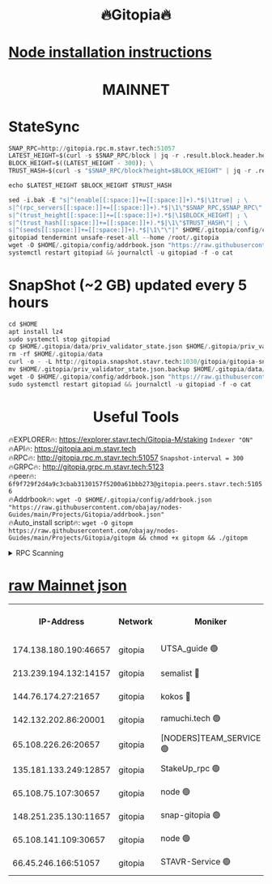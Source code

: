 <h1 align="center"> 🔥Gitopia🔥</h1>

[Node installation instructions](https://github.com/obajay/nodes-Guides/tree/main/Projects/Gitopia)
=

<h1 align="center"> MAINNET</h1>

# StateSync
```python
SNAP_RPC=http://gitopia.rpc.m.stavr.tech:51057
LATEST_HEIGHT=$(curl -s $SNAP_RPC/block | jq -r .result.block.header.height); \
BLOCK_HEIGHT=$((LATEST_HEIGHT - 300)); \
TRUST_HASH=$(curl -s "$SNAP_RPC/block?height=$BLOCK_HEIGHT" | jq -r .result.block_id.hash)

echo $LATEST_HEIGHT $BLOCK_HEIGHT $TRUST_HASH

sed -i.bak -E "s|^(enable[[:space:]]+=[[:space:]]+).*$|\1true| ; \
s|^(rpc_servers[[:space:]]+=[[:space:]]+).*$|\1\"$SNAP_RPC,$SNAP_RPC\"| ; \
s|^(trust_height[[:space:]]+=[[:space:]]+).*$|\1$BLOCK_HEIGHT| ; \
s|^(trust_hash[[:space:]]+=[[:space:]]+).*$|\1\"$TRUST_HASH\"| ; \
s|^(seeds[[:space:]]+=[[:space:]]+).*$|\1\"\"|" $HOME/.gitopia/config/config.toml
gitopiad tendermint unsafe-reset-all --home /root/.gitopia
wget -O $HOME/.gitopia/config/addrbook.json "https://raw.githubusercontent.com/obajay/nodes-Guides/main/Projects/Gitopia/addrbook.json"
systemctl restart gitopiad && journalctl -u gitopiad -f -o cat
```
# SnapShot (~2 GB) updated every 5 hours
```python
cd $HOME
apt install lz4
sudo systemctl stop gitopiad
cp $HOME/.gitopia/data/priv_validator_state.json $HOME/.gitopia/priv_validator_state.json.backup
rm -rf $HOME/.gitopia/data
curl -o - -L http://gitopia.snapshot.stavr.tech:1030/gitopia/gitopia-snap.tar.lz4 | lz4 -c -d - | tar -x -C $HOME/.gitopia --strip-components 2
mv $HOME/.gitopia/priv_validator_state.json.backup $HOME/.gitopia/data/priv_validator_state.json
wget -O $HOME/.gitopia/config/addrbook.json "https://raw.githubusercontent.com/obajay/nodes-Guides/main/Projects/Gitopia/addrbook.json"
sudo systemctl restart gitopiad && journalctl -u gitopiad -f -o cat
```
 <h1 align="center"> Useful Tools</h1>

🔥EXPLORER🔥:      https://explorer.stavr.tech/Gitopia-M/staking  `Indexer "ON"` \
🔥API🔥: 			 		 https://gitopia.api.m.stavr.tech \
🔥RPC🔥:           http://gitopia.rpc.m.stavr.tech:51057              `Snapshot-interval = 300` \
🔥GRPC🔥:          http://gitopia.grpc.m.stavr.tech:5123 \
🔥peer🔥:					 `6f9f729f2d4a9c3cbab3130157f5200a61bbb273@gitopia.peers.stavr.tech:51056` \
🔥Addrbook🔥:    ```wget -O $HOME/.gitopia/config/addrbook.json "https://raw.githubusercontent.com/obajay/nodes-Guides/main/Projects/Gitopia/addrbook.json"``` \
🔥Auto_install script🔥: ```wget -O gitopm https://raw.githubusercontent.com/obajay/nodes-Guides/main/Projects/Gitopia/gitopm && chmod +x gitopm && ./gitopm```


<details>
<summary>RPC Scanning</summary>

<h2 align="center"> We scan nodes in real time every 4 hours. And we provide the final result of RPC endpoints.
We cannot influence the operation of these nodes in any way. </h2>


```python
If Voting Power is higher than 0 --> then the Node is a validator of the network and may be subject to attack and be a potential threat to the chain.
```
```python
We marked such validators with a red symbol
```

</details>

[raw Mainnet json](https://rpc-check.gitopm.stavr.tech/gitopm/rpc-gitopm-result.json)
=

<table><tr><th>IP-Address</th><th>Network</th><th>Moniker</th><th>Latest Block Height</th><th>Earliest Block Height</th><th>Catching Up</th><th>Tx Index</th><th>Voting Power</th><th>Scan Time</th></tr><tr><td>174.138.180.190:46657</td><td>gitopia</td><td>UTSA_guide 🟢</td><td>10412195</td><td>6071990</td><td>False</td><td>on</td><td>0</td><td>2023-12-10T03:38:02.461720245UTC</td></tr><tr><td>213.239.194.132:14157</td><td>gitopia</td><td>semalist 🔴</td><td>10412210</td><td>6071990</td><td>False</td><td>off</td><td>429377</td><td>2023-12-10T03:38:25.852792711UTC</td></tr><tr><td>144.76.174.27:21657</td><td>gitopia</td><td>kokos 🔴</td><td>10412219</td><td>6071990</td><td>False</td><td>off</td><td>936373</td><td>2023-12-10T03:38:39.710679508UTC</td></tr><tr><td>142.132.202.86:20001</td><td>gitopia</td><td>ramuchi.tech 🟢</td><td>10412217</td><td>6548337</td><td>False</td><td>on</td><td>0</td><td>2023-12-10T03:38:36.947939715UTC</td></tr><tr><td>65.108.226.26:20657</td><td>gitopia</td><td>[NODERS]TEAM_SERVICE 🟢</td><td>10412230</td><td>6846001</td><td>False</td><td>on</td><td>0</td><td>2023-12-10T03:38:58.960923651UTC</td></tr><tr><td>135.181.133.249:12857</td><td>gitopia</td><td>StakeUp_rpc 🟢</td><td>10412217</td><td>8010001</td><td>False</td><td>on</td><td>0</td><td>2023-12-10T03:38:37.375630752UTC</td></tr><tr><td>65.108.75.107:30657</td><td>gitopia</td><td>node 🟢</td><td>10412225</td><td>8802845</td><td>False</td><td>on</td><td>0</td><td>2023-12-10T03:38:50.405035267UTC</td></tr><tr><td>148.251.235.130:11657</td><td>gitopia</td><td>snap-gitopia 🟢</td><td>10412217</td><td>9516001</td><td>False</td><td>on</td><td>0</td><td>2023-12-10T03:38:36.654812703UTC</td></tr><tr><td>65.108.141.109:30657</td><td>gitopia</td><td>node 🟢</td><td>10412217</td><td>10145845</td><td>False</td><td>on</td><td>0</td><td>2023-12-10T03:38:36.400802603UTC</td></tr><tr><td>66.45.246.166:51057</td><td>gitopia</td><td>STAVR-Service 🟢</td><td>10412187</td><td>10408001</td><td>False</td><td>on</td><td>0</td><td>2023-12-10T03:38:13.302388398UTC</td></tr></table>
